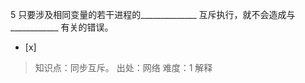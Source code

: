 5
只要涉及相同变量的若干进程的______________ 互斥执行，就不会造成与____________ 有关的错误。
- [x]  

> 知识点：同步互斥。
> 出处：网络
> 难度：1
> 解释
